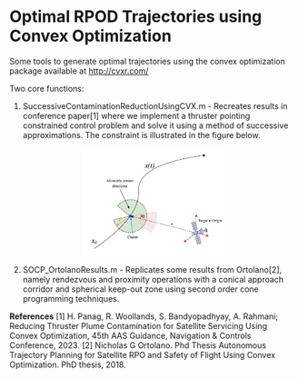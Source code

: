 # Optimal RPOD Trajectories using Convex Optimization

Some tools to generate optimal trajectories using the convex optimization package available at http://cvxr.com/

Two core functions: 

1. SuccessiveContaminationReductionUsingCVX.m - Recreates results in conference paper[1] where we implement a thruster pointing constrained control problem and solve it using a method of successive approximations. The constraint is illustrated in the figure below.

<p align="center" width="100%">
    <img width="50%" src="diagramConstraint.png"> 
</p>

2. SOCP_OrtolanoResults.m - Replicates some results from Ortolano[2], namely rendezvous and proximity operations with a conical approach corridor and spherical keep-out zone using second order cone programming techniques.


**References**
[1] H. Panag, R. Woollands, S. Bandyopadhyay, A. Rahmani; Reducing Thruster Plume Contamination for Satellite Servicing Using Convex Optimization, 45th AAS Guidance, Navigation & Controls Conference, 2023. 
[2] Nicholas G Ortolano. Phd Thesis Autonomous Trajectory Planning for Satellite RPO and Safety of Flight Using Convex Optimization. PhD thesis, 2018.

